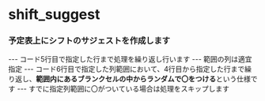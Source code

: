 # shift_suggest
### 予定表上にシフトのサジェストを作成します
--- コード5行目で指定した行まで処理を繰り返し行います
--- 範囲の列は適宜指定
--- コード6行目で指定した列範囲において、4行目から指定した行まで繰り返し、**範囲内にあるブランクセルの中からランダムで〇をつける**という仕様です
--- すでに指定列範囲に〇がついている場合は処理をスキップします
